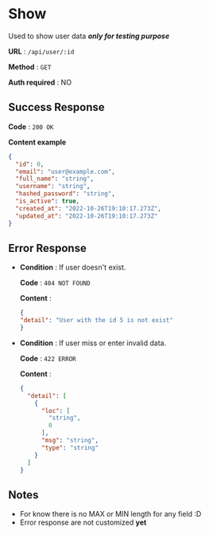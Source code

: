 # Show

Used to show user data ***only for testing purpose***

**URL** : `/api/user/:id`

**Method** : `GET`

**Auth required** : NO

## Success Response

**Code** : `200 OK`

**Content example**

```json
{
  "id": 0,
  "email": "user@example.com",
  "full_name": "string",
  "username": "string",
  "hashed_password": "string",
  "is_active": true,
  "created_at": "2022-10-26T19:10:17.273Z",
  "updated_at": "2022-10-26T19:10:17.273Z"
}
```

## Error Response

* **Condition** : If user doesn't exist.

  **Code** : `404 NOT FOUND`

  **Content** :

  ```json
  {
  "detail": "User with the id 5 is not exist"
  }
  ```

* **Condition** : If user miss or enter invalid data.

  **Code** : `422 ERROR`

  **Content** :

  ```json
  {
    "detail": [
      {
        "loc": [
          "string",
          0
        ],
        "msg": "string",
        "type": "string"
      }
    ]
  }
  ```


## Notes

* For know there is no MAX or MIN length for any field :D
* Error response are not customized **yet**